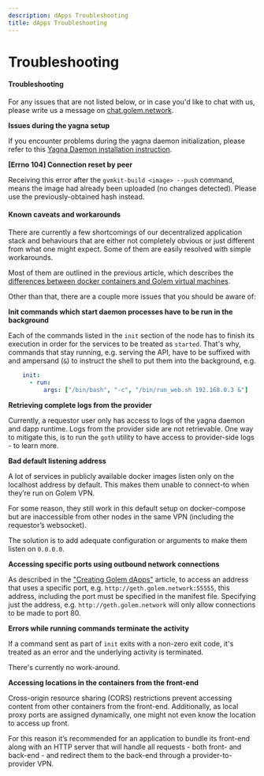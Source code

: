 ```yaml
---
description: dApps Troubleshooting
title: dApps Troubleshooting
---
```


# Troubleshooting

#### Troubleshooting

For any issues that are not listed below, or in case you'd like to chat with us, please write us a message on [chat.golem.network](https://chat.golem.network).

**Issues during the yagna setup**

If you encounter problems during the yagna daemon initialization, please refer to this [Yagna Daemon installation instruction](/docs/creators/javascript/examples/tools/yagna-installation-for-requestors).

**\[Errno 104] Connection reset by peer**

Receiving this error after the `gvmkit-build <image> --push` command, means the image had already been uploaded (no changes detected). Please use the previously-obtained hash instead.

#### Known caveats and workarounds

There are currently a few shortcomings of our decentralized application stack and behaviours that are either not completely obvious or just different from what one might expect. Some of them are easily resolved with simple workarounds.

Most of them are outlined in the previous article, which describes the [differences between docker containers and Golem virtual machines](/docs/creators/dapps/docker-containers-vs-golem-vms).

Other than that, there are a couple more issues that you should be aware of:

**Init commands which start daemon processes have to be run in the background**

Each of the commands listed in the `init` section of the node has to finish its execution in order for the services to be treated as `started`. That's why, commands that stay running, e.g. serving the API, have to be suffixed with and ampersand (`&`) to instruct the shell to put them into the background, e.g.

```yaml
    init:
      - run:
          args: ["/bin/bash", "-c", "/bin/run_web.sh 192.168.0.3 &"]
```

**Retrieving complete logs from the provider**

Currently, a requestor user only has access to logs of the yagna daemon and dapp runtime. Logs from the provider side are not retrievable. One way to mitigate this, is to run the `goth` utility to have access to provider-side logs - to learn more.

**Bad default listening address**

A lot of services in publicly available docker images listen only on the localhost address by default. This makes them unable to connect-to when they’re run on Golem VPN.

For some reason, they still work in this default setup on docker-compose but are inaccessible from other nodes in the same VPN (including the requestor’s websocket).

The solution is to add adequate configuration or arguments to make them listen on `0.0.0.0`.

**Accessing specific ports using outbound network connections**

As described in the ["Creating Golem dApps"](/docs/creators/dapps/creating-golem-dapps) article, to access an address that uses a specific port, e.g. `http://geth.golem.network:55555`, this address, including the port must be specified in the manifest file. Specifying just the address, e.g. `http://geth.golem.network` will only allow connections to be made to port 80.

**Errors while running commands terminate the activity**

If a command sent as part of `init` exits with a non-zero exit code, it's treated as an error and the underlying activity is terminated.

There's currently no work-around.

**Accessing locations in the containers from the front-end**

Cross-origin resource sharing (CORS) restrictions prevent accessing content from other containers from the front-end. Additionally, as local proxy ports are assigned dynamically, one might not even know the location to access up front.

For this reason it’s recommended for an application to bundle its front-end along with an HTTP server that will handle all requests - both front- and back-end - and redirect them to the back-end through a provider-to-provider VPN.
